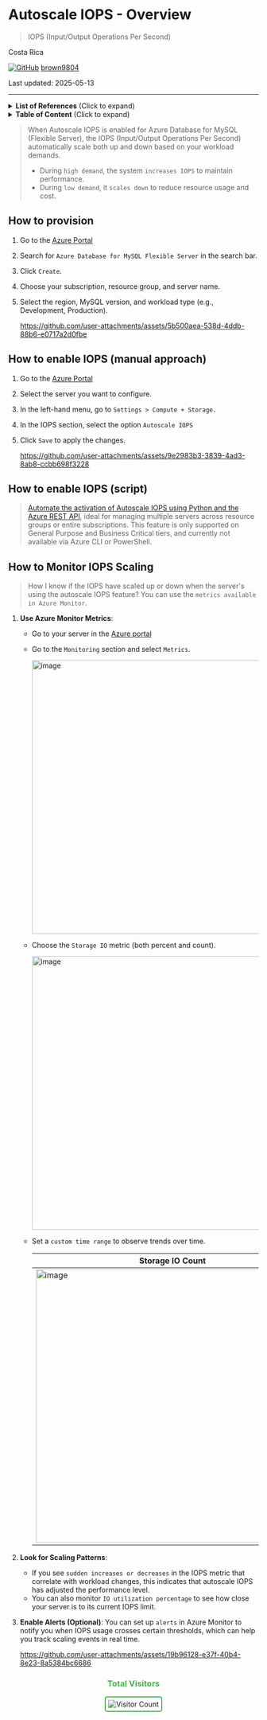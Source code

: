 # Autoscale IOPS - Overview 

> IOPS (Input/Output Operations Per Second)

Costa Rica

[![GitHub](https://img.shields.io/badge/--181717?logo=github&logoColor=ffffff)](https://github.com/)
[brown9804](https://github.com/brown9804)

Last updated: 2025-05-13

----------

<details>
<summary><b>List of References</b> (Click to expand)</summary>

- [Storage IOPS in Azure Database for MySQL - Flexible Server](https://learn.microsoft.com/en-us/azure/mysql/flexible-server/concepts-storage-iops#how-do-i-know-that-iops-have-scaled-up-and-scaled-down-when-the-server-is-using-the-autoscale-iops-feature-can-i-monitor-iops-usage-for-my-server)
- [Azure Database for MySQL - Flexible Server service tiers](https://learn.microsoft.com/en-us/azure/mysql/flexible-server/concepts-service-tiers-storage#service-tiers-size-and-server-types)
- [Autoscale IOPS for Azure Database for MySQL - Flexible Server - General Availability](https://techcommunity.microsoft.com/blog/adformysql/autoscale-iops-for-azure-database-for-mysql---flexible-server---general-availabi/3884602)

</details>

<details>
<summary><b>Table of Content</b> (Click to expand)</summary>

- [How to provision](#how-to-provision)
- [How to enable IOPS (manual approach)](#how-to-enable-iops-manual-approach)
- [How to enable IOPS (script)](#how-to-enable-iops-script)
- [How to Monitor IOPS Scaling](#how-to-monitor-iops-scaling)

</details>

> When Autoscale IOPS is enabled for Azure Database for MySQL (Flexible Server), the IOPS (Input/Output Operations Per Second) automatically scale both up and down based on your workload demands. <br/>
>
> - During `high demand`, the system `increases IOPS` to maintain performance.
> - During `low demand`, it `scales down` to reduce resource usage and cost.

## How to provision 

1. Go to the [Azure Portal](https://portal.azure.com/)
2. Search for `Azure Database for MySQL Flexible Server` in the search bar.
3. Click `Create`.
4. Choose your subscription, resource group, and server name.
5. Select the region, MySQL version, and workload type (e.g., Development, Production).

     <https://github.com/user-attachments/assets/5b500aea-538d-4ddb-88b6-e0717a2d0fbe>

## How to enable IOPS (manual approach)

1. Go to the [Azure Portal](https://portal.azure.com/)
2. Select the server you want to configure.
3. In the left-hand menu, go to `Settings > Compute + Storage.`
4. In the IOPS section, select the option `Autoscale IOPS`
5. Click `Save` to apply the changes.

     <https://github.com/user-attachments/assets/9e2983b3-3839-4ad3-8ab8-ccbb698f3228>

## How to enable IOPS (script)

> [Automate the activation of Autoscale IOPS using Python and the Azure REST API](./autoscaleMultiple-IOPS/), ideal for managing multiple servers across resource groups or entire subscriptions. This feature is only supported on General Purpose and Business Critical tiers, and currently not available via Azure CLI or PowerShell.

## How to Monitor IOPS Scaling

> How I know if the IOPS have scaled up or down when the server's using the autoscale IOPS feature? You can use the `metrics available in Azure Monitor`. 

1. **Use Azure Monitor Metrics**:
   - Go to your server in the [Azure portal](https://portal.azure.com/)
   - Go to the `Monitoring` section and select `Metrics`.
          
     <img width="550" alt="image" src="https://github.com/user-attachments/assets/f08afb04-e271-4ac3-8594-e3e98a9bfd2e" />

   - Choose the `Storage IO` metric (both percent and count).

     <img width="550" alt="image" src="https://github.com/user-attachments/assets/ca585f55-e943-413d-9477-f26c099a1e66" />

   - Set a `custom time range` to observe trends over time.

     | Storage IO Count | Storage IO Percent |
     | --- | --- | 
     | <img width="550" alt="image" src="https://github.com/user-attachments/assets/9be08df9-3fe6-4010-9e75-487a325d0acb" /> | <img width="550" alt="image" src="https://github.com/user-attachments/assets/c5f7f45d-303d-48ce-82a4-00685da29849" /> |

2. **Look for Scaling Patterns**:
   - If you see `sudden increases or decreases` in the IOPS metric that correlate with workload changes, this indicates that autoscale IOPS has adjusted the performance level.
   - You can also monitor `IO utilization percentage` to see how close your server is to its current IOPS limit.
3. **Enable Alerts (Optional)**: You can set up `alerts` in Azure Monitor to notify you when IOPS usage crosses certain thresholds, which can help you track scaling events in real time.

   <https://github.com/user-attachments/assets/19b96128-e37f-40b4-8e23-8a5384bc6686>

<div align="center">
  <h3 style="color: #4CAF50;">Total Visitors</h3>
  <img src="https://profile-counter.glitch.me/brown9804/count.svg" alt="Visitor Count" style="border: 2px solid #4CAF50; border-radius: 5px; padding: 5px;"/>
</div>
